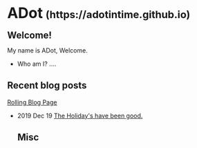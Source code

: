 <!DOCTYPE HTML>
<html lang="en">
<head>
<title>ADot's Homepage</title>
<link rel='stylesheet' type='text/css' href='style.css'>
<meta charset="utf-8"/>
</head>

<body>

<h1><big>ADot</big> <small>(https://adotintime.github.io)</small></h1>

<div class="mainpanel" >
<h2 style="margin:0px">Welcome!</h2>

<p>My name is ADot, Welcome.</p>

<ul>
<li>Who am I? ...</a>.
</li>
</ul>

<h2>Recent blog posts</h2>
<p><a href="blog.md">Rolling Blog Page</a></p>
<ul>

<!--BLOG-->
<li>2019 Dec 19 <a href="blog/The Holidays 2019.md">The Holiday's have been good.</a></li>

<h2>Misc</h2>

</div>

</body>

</html>
